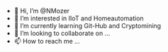 - 👋 Hi, I’m @NMozer
- 👀 I’m interested in IIoT and Homeautomation 
- 🌱 I’m currently learning Git-Hub and Cryptomining
- 💞️ I’m looking to collaborate on ...
- 📫 How to reach me ...

<!---
NMozer/NMozer is a ✨ special ✨ repository because its `README.md` (this file) appears on your GitHub profile.
You can click the Preview link to take a look at your changes.
--->
